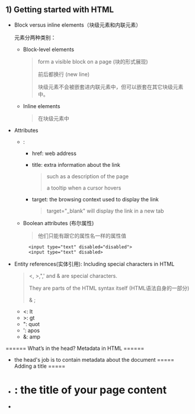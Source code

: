 ## 1) Getting started with HTML

* Block versus inline elements（块级元素和内联元素）

    元素分两种类别：

    * Block-level elements

        > form a visible block on a page (块的形式展现)
        >
        > 前后都换行 (new line)
        >
        > 块级元素不会被嵌套进内联元素中，但可以嵌套在其它块级元素中。

    * Inline elements

        > 在块级元素中


* Attributes

    * <a>: 

        * href: web address
        * title: extra information about the link

            > such as a description of the page
            >
            > a tooltip when a cursor hovers

        * target: the browsing context used to display the link

            > target="_blank" will display the link in a new tab

    * Boolean attributes (布尔属性)

        > 他们只能有跟它的属性名一样的属性值

            <input type="text" disabled="disabled">
            <input type="text" disabled>

* Entity references(实体引用): Including special characters in HTML

    > <, >,",' and & are special characters. 
    >
    >They are parts of the HTML syntax itself (HTML语法自身的一部分)
    >
    > & ;

    * <: lt
    * \>: gt
    * ": quot
    * ': apos
    * &: amp

      
      
====== What’s in the head? Metadata in HTML ======
  * the head's job is to contain metadata about the document
===== Adding a title =====
  * <h1>:  the title of your page content
  * <title>: metadata that represents the title of the overall HTML document (not the document's content.)
===== Metadata: the <meta> element =====
  * Metadata is data that describes data
===== Adding an author and description =====
  * name, content
===== Adding custom icons to your site =====


